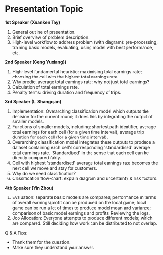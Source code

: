 # Presentation Topic

**1st Speaker (Xuanken Tay)**
1. General outline of presentation.
2. Brief overview of problem description.
3. High-level workflow to address problem (with diagram): pre-processing,
training basic models, evaluating, using model with best performance, etc.

**2nd Speaker (Geng Yuxiang))**
1. High-level fundamental heuristic: maximising total earnings rate; choosing
the cell with the highest total earnings rate.
2. Why predict average total earnings rate: why not just total earnings?
3.	Calculation of total earnings rate.
4.	Penalty terms: driving duration and frequency of trips.

**3rd Speaker (Li Shangqian)**
1.	Implementation: Overarching classification model which outputs the decision
for the current round; it does this by integrating the output of smaller models.
2. Functions of smaller models, including: shortest path identifier, average
total earnings for each cell (for a given time interval), average trip duration
for each cell (for a given time interval).
3. Overarching classification model integrates these outputs to produce a
dataset containing each cell's corresponding 'standardised' average total
earnings rate. 'Standardised' in the sense that each cell can be directly
compared fairly.
4. Cell with highest 'standardised' average total earnings rate becomes the
next cell we move and stay for customers.
5. Why do we need classification?
6. Classification flow-chart: explain diagram and uncertainty & risk factors.

**4th Speaker (Yin Zhou)**
1.	Evaluation: separate basic models are compared; performance in terms of 
overall earnings/profit can be produced on the local game; local game can be run
a lot of times to produce model mean and variance; comparison of basic model
earnings and profits. Reviewing the logs.
2. Job Allocation: Everyone attempts to produce different models; which are
compared. Still deciding how work can be distributed to not overlap.

Q & A Tips:
* Thank them for the question.
* Make sure they understand your answer.
